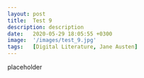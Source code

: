 ```yaml
---
layout: post
title:  Test 9
description: description 
date:   2020-05-29 18:05:55 +0300
image:  '/images/test_9.jpg'
tags:   [Digital Literature, Jane Austen]
---
```


placeholder 